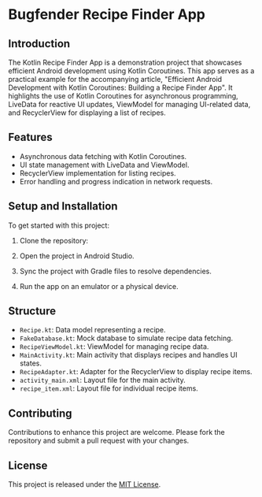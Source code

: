 # Bugfender Recipe Finder App

## Introduction
The Kotlin Recipe Finder App is a demonstration project that showcases efficient Android development using Kotlin Coroutines. This app serves as a practical example for the accompanying article, "Efficient Android Development with Kotlin Coroutines: Building a Recipe Finder App". It highlights the use of Kotlin Coroutines for asynchronous programming, LiveData for reactive UI updates, ViewModel for managing UI-related data, and RecyclerView for displaying a list of recipes.

## Features
- Asynchronous data fetching with Kotlin Coroutines.
- UI state management with LiveData and ViewModel.
- RecyclerView implementation for listing recipes.
- Error handling and progress indication in network requests.

## Setup and Installation
To get started with this project:
1. Clone the repository: 

2. Open the project in Android Studio.
3. Sync the project with Gradle files to resolve dependencies.
4. Run the app on an emulator or a physical device.

## Structure
- `Recipe.kt`: Data model representing a recipe.
- `FakeDatabase.kt`: Mock database to simulate recipe data fetching.
- `RecipeViewModel.kt`: ViewModel for managing recipe data.
- `MainActivity.kt`: Main activity that displays recipes and handles UI states.
- `RecipeAdapter.kt`: Adapter for the RecyclerView to display recipe items.
- `activity_main.xml`: Layout file for the main activity.
- `recipe_item.xml`: Layout file for individual recipe items.

## Contributing
Contributions to enhance this project are welcome. Please fork the repository and submit a pull request with your changes.

## License
This project is released under the [MIT License](LICENSE).
